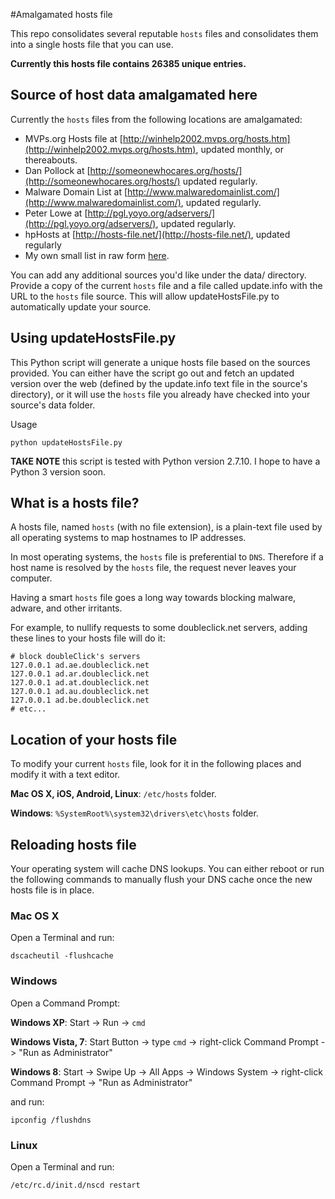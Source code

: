 #Amalgamated hosts file

This repo consolidates several reputable `hosts` files and consolidates them into a single hosts file that you can use.

**Currently this hosts file contains 26385 unique entries.**

## Source of host data amalgamated here

Currently the `hosts` files from the following locations are amalgamated:

* MVPs.org Hosts file at [http://winhelp2002.mvps.org/hosts.htm](http://winhelp2002.mvps.org/hosts.htm), updated monthly, or thereabouts.
* Dan Pollock at [http://someonewhocares.org/hosts/](http://someonewhocares.org/hosts/) updated regularly.
* Malware Domain List at [http://www.malwaredomainlist.com/](http://www.malwaredomainlist.com/), updated regularly.
* Peter Lowe at [http://pgl.yoyo.org/adservers/](http://pgl.yoyo.org/adservers/), updated regularly.
* hpHosts at [http://hosts-file.net/](http://hosts-file.net/), updated regularly
* My own small list in raw form [here](https://raw.github.com/StevenBlack/hosts/master/data/StevenBlack/hosts).

You can add any additional sources you'd like under the data/ directory. Provide a copy of the current `hosts` file and a file called
update.info with the URL to the `hosts` file source. This will allow updateHostsFile.py to automatically update your source.

## Using updateHostsFile.py

This Python script will generate a unique hosts file based on the sources provided. You can either have the script go out and fetch an updated version over the web (defined by the update.info text file in the source's directory), or it will use the `hosts` file you already have checked into your source's data folder.

Usage

    python updateHostsFile.py

**TAKE NOTE** this script is tested with Python version 2.7.10.  I hope to have a Python 3 version soon.

## What is a hosts file?

A hosts file, named `hosts` (with no file extension), is a plain-text file used by all operating systems to map hostnames to IP addresses. 

In most operating systems, the `hosts` file is preferential to `DNS`.  Therefore if a host name is resolved by the `hosts` file, the request never leaves your computer.

Having a smart `hosts` file goes a long way towards blocking malware, adware, and other irritants.

For example, to nullify requests to some doubleclick.net servers, adding these lines to your hosts file will do it:

    # block doubleClick's servers
    127.0.0.1 ad.ae.doubleclick.net
    127.0.0.1 ad.ar.doubleclick.net
    127.0.0.1 ad.at.doubleclick.net
    127.0.0.1 ad.au.doubleclick.net
    127.0.0.1 ad.be.doubleclick.net
    # etc...



## Location of your hosts file
To modify your current `hosts` file, look for it in the following places and modify it with a text editor.

**Mac OS X, iOS, Android, Linux**: `/etc/hosts` folder.

**Windows**: `%SystemRoot%\system32\drivers\etc\hosts` folder.

## Reloading hosts file
Your operating system will cache DNS lookups. You can either reboot or run the following commands to manually flush your DNS cache once the new hosts file is in place.

### Mac OS X
Open a Terminal and run:

`dscacheutil -flushcache`

### Windows
Open a Command Prompt:

**Windows XP**: Start -> Run -> `cmd`

**Windows Vista, 7**: Start Button -> type `cmd` -> right-click Command Prompt -> "Run as Administrator"

**Windows 8**: Start -> Swipe Up -> All Apps -> Windows System -> right-click Command Prompt -> "Run as Administrator"

and run:

`ipconfig /flushdns`

### Linux
Open a Terminal and run:

`/etc/rc.d/init.d/nscd restart`
